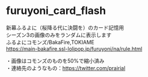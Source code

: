 # furuyoni_card_flash
新幕ふるよに（桜降る代に決闘を）のカード記憶用  
シーズン3の画像のみをランダムに表示します  
ふるよにコモンズ/BakaFire,TOKIAME  
https://main-bakafire.ssl-lolipop.jp/furuyoni/na/rule.html  
  
・画像はコモンズのものを50%で縮小済み  
・連絡先のようなもの：https://twitter.com/prairial
